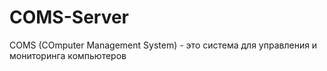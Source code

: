 # COMS-Server
COMS (COmputer Management System) - это система для управления и мониторинга компьютеров
